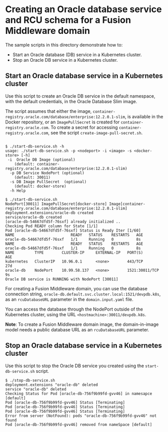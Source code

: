 # Creating an Oracle database service and RCU schema for a Fusion Middleware domain

The sample scripts in this directory demonstrate how to:
* Start an Oracle database (DB) service in a Kubernetes cluster.
* Stop an Oracle DB service in a Kubernetes cluster.

## Start an Oracle database service in a Kubernetes cluster

Use this script to create an Oracle DB service in the default namespace, with the default credentials, in the Oracle Database Slim image.

The script assumes that either the image, `container-registry.oracle.com/database/enterprise:12.2.0.1-slim`, is available in the Docker repository, or an `ImagePullSecret` is created for `container-registry.oracle.com`. To create a secret for accessing `container-registry.oracle.com`, see the script `create-image-pull-secret.sh`.

```

$ ./start-db-service.sh -h    
usage: ./start-db-service.sh -p <nodeport> -i <image> -s <docker-store> [-h]
 -i  Oracle DB Image (optional)
    (default: container-registry.oracle.com/database/enterprise:12.2.0.1-slim)
  -p DB Service NodePort (optional)
    (default: 30011)
  -s DB Image PullSecret  (optional)
    (default: docker-store)
  -h Help

$ ./start-db-service.sh     
NodePort[30011] ImagePullSecret[docker-store] Image[container-registry.oracle.com/database/enterprise:12.2.0.1-slim]
deployment.extensions/oracle-db created
service/oracle-db created
[oracle-db-54667dfd5f-76sxf] already initialized ..
Checking Pod READY column for State [1/1]
Pod [oracle-db-54667dfd5f-76sxf] Status is Ready Iter [1/60]
NAME                         READY   STATUS    RESTARTS   AGE
oracle-db-54667dfd5f-76sxf   1/1     Running   0          8s
NAME                         READY   STATUS    RESTARTS   AGE
oracle-db-54667dfd5f-76sxf   1/1     Running   0          8s
NAME         TYPE        CLUSTER-IP     EXTERNAL-IP   PORT(S)          AGE
kubernetes   ClusterIP   10.96.0.1      <none>        443/TCP          27d
oracle-db    NodePort    10.99.58.137   <none>        1521:30011/TCP   9s
Oracle DB service is RUNNING with NodePort [30011]

```

For creating a Fusion Middleware domain, you can use the database connection string, `oracle-db.default.svc.cluster.local:1521/devpdb.k8s`, as an `rcuDatabaseURL` parameter in the `domain.input.yaml` file.

You can access the database through the NodePort outside of the Kubernetes cluster, using the URL  `<hostmachine>:30011/devpdb.k8s`.

**Note**: To create a Fusion Middleware domain image, the domain-in-image model needs a public database URL as an `rcuDatabaseURL` parameter.

## Stop an Oracle database service in a Kubernetes cluster

Use this script to stop the Oracle DB service you created using the `start-db-service.sh` script.

```
$ ./stop-db-service.sh  
deployment.extensions "oracle-db" deleted
service "oracle-db" deleted
Checking Status for Pod [oracle-db-756f9b99fd-gvv46] in namesapce [default]
Pod [oracle-db-756f9b99fd-gvv46] Status [Terminating]
Pod [oracle-db-756f9b99fd-gvv46] Status [Terminating]
Pod [oracle-db-756f9b99fd-gvv46] Status [Terminating]
Error from server (NotFound): pods "oracle-db-756f9b99fd-gvv46" not found
Pod [oracle-db-756f9b99fd-gvv46] removed from nameSpace [default]
```
